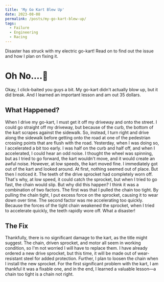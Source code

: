 ```yaml
---
title: 'My Go Kart Blew Up'
date: 2023-08-08
permalink: /posts/my-go-kart-blew-up/
tags:
  - Failure
  - Engineering
  - Racing
---
```


Disaster has struck with my electric go-kart! Read on to find out the issue and how I plan on fixing it.

Oh No....🤦
======
Okay, I click-baited you guys a bit. My go-kart didn't actually blow up, but it did break. And I learned an important lesson and am out 35 dollars.

What Happened?
----
When I drive my go-kart, I must get it off my driveway and onto the street. I could go straight off my driveway, but because of the curb, the bottom of the kart scrapes against the sidewalk. So, instead, I turn right and drive along the sidewalk before getting onto the road at one of the pedestrian crossing points that are flush with the road. Yesterday, when I was doing so, I accelerated a bit too early. I was half on the curb and half off, and when I accelerated, I could hear an odd noise. I thought the wheel was spinning, but as I tried to go forward, the kart wouldn't move, and it would create an awful noise. However, at low speeds, the kart moved fine. I immediately got out of the kart and looked around. At first, nothing seemed out of place. But then I noticed it. The teeth of the drive sprocket had completely worn off. That's why, at low speed, it could catch the sprocket, but when I tried to go fast, the chain would slip. But why did this happen? I think it was a combination of two factors. The first was that I pulled the chain too tight. By pulling the chain tight, I put excess force on the sprocket, causing it to wear down over time. The second factor was me accelerating too quickly. Because the forces of the tight chain weakened the sprocket, when I tried to accelerate quickly, the teeth rapidly wore off. What a disaster!  

The Fix
------
Thankfully, there is no significant damage to the kart, as the title might suggest. The chain, driven sprocket, and motor all seem in working condition, so I'm not worried I will have to replace them. I have already ordered a new drive sprocket, but this time, it will be made out of wear-resistant steel for added protection. Further, I plan to loosen the chain when I install the new sprocket. For the first significant problem with the kart, I am thankful it was a fixable one, and in the end, I learned a valuable lesson—a chain too tight is a chain not right. 

